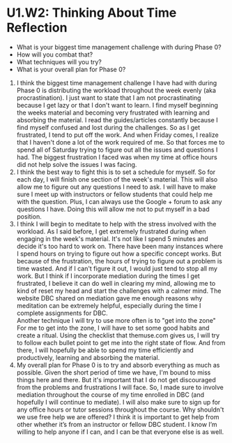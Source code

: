 # U1.W2: Thinking About Time Reflection

* What is your biggest time management challenge with during Phase 0? 
* How will you combat that? 
* What techniques will you try?
* What is your overall plan for Phase 0?

1) I think the biggest time management challenge I have had with during Phase 0 is distributing the workload throughout the week evenly (aka procrastination). I just want to state that I am not procrastinating because I get lazy or that I don't want to learn. I find myself beginning the weeks material and becoming very frustrated with learning and absorbing the material. I read the guides/articles constantly because I find myself confused and lost during the challenges. So as I get frustrated, I tend to put off the work. And when Friday comes, I realize that I haven't done a lot of the work required of me. So that forces me to spend all of Saturday trying to figure out all the issues and questions I had. The biggest frustration I faced was when my time at office hours did not help solve the issues I was facing.
2) I think the best way to fight this is to set a schedule for myself. So for each day, I will finish one section of the week's material. This will also allow me to figure out any questions I need to ask. I will have to make sure I meet up with instructors or fellow students that could help me with the question. Plus, I can always use the Google + forum to ask any questions I have. Doing this will allow me not to put myself in a bad position.
3) I think I will begin to meditate to help with the stress involved with the workload. As I said before, I get extremely frustrated during when engaging in the week's material. It's not like I spend 5 minutes and decide it's too hard to work on. There have been many instances where I spend hours on trying to figure out how a specific concept works. But because of the frustration, the hours of trying to figure out a problem is time wasted. And if I can't figure it out, I would just tend to stop all my work. But I think if I incorporate mediation during the times I get frustrated, I believe it can do well in clearing my mind, allowing me to kind of reset my head and start the challenges with a calmer mind. The website DBC shared on mediation gave me enough reasons why meditation can be extremely helpful, especially during the time I complete assignments for DBC.  
Another technique I will try to use more often is to "get into the zone" For me to get into the zone, I will have to set some good habits and create a ritual. Using the checklist that themuse.com gives us, I will try to follow each bullet point to get me into the right state of flow. And from there, I will hopefully be able to spend my time efficiently and productively, learning and absorbing the material. 
4) My overall plan for Phase 0 is to try and absorb everything as much as possible. Given the short period of time we have, I'm bound to miss things here and there. But it's important that I do not get discouraged from the problems and frustrations I will face. So, I made sure to involve mediation throughout the course of my time enrolled in DBC (and hopefully I will continue to mediate). I will also make sure to sign up for any office hours or tutor sessions throughout the course. Why shouldn't we use free help we are offered? I think it is important to get help from other whether it’s from an instructor or fellow DBC student. I know I’m willing to help anyone if I can, and I can be that everyone else is as well.
